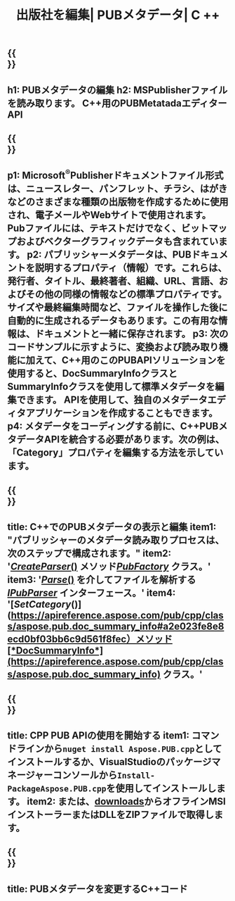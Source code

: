 ﻿---
translation: true
template: /_templates/metadata-cpp.md
title: 出版社を編集| PUBメタデータ| C ++
description: PUB C++APIソリューションを使用してパブリッシャーファイルのメタデータを読み取ります。オンプレミスのC++APIを使用すると、SummaryInfoプロパティとDocSummaryInfoプロパティにアクセスできます。
url: /cpp/metadata/pub/
metakeywords: パブメタデータの編集、パブファイルメタデータ、パブリッシャーメタデータエディター、パブファイルメタデータの読み取り、パブメタデータの読み取り
family: pub
platformtag: cpp
feature: metadata
aliases: / cpp / metadata /
---

{{<section banner>}}
---
h1: PUBメタデータの編集
h2: MSPublisherファイルを読み取ります。 C++用のPUBMetatadaエディターAPI
---

{{<section overview>}}
---
p1: Microsoft<sup>®</sup>Publisherドキュメントファイル形式は、ニュースレター、パンフレット、チラシ、はがきなどのさまざまな種類の出版物を作成するために使用され、電子メールやWebサイトで使用されます。 Pubファイルには、テキストだけでなく、ビットマップおよびベクターグラフィックデータも含まれています。
p2: パブリッシャーメタデータは、PUBドキュメントを説明するプロパティ（情報）です。これらは、発行者、タイトル、最終著者、組織、URL、言語、およびその他の同様の情報などの標準プロパティです。サイズや最終編集時間など、ファイルを操作した後に自動的に生成されるデータもあります。この有用な情報は、ドキュメントと一緒に保存されます。
p3: 次のコードサンプルに示すように、変換および読み取り機能に加えて、C++用のこのPUBAPIソリューションを使用すると、DocSummaryInfoクラスとSummaryInfoクラスを使用して標準メタデータを編集できます。 APIを使用して、独自のメタデータエディタアプリケーションを作成することもできます。
p4: メタデータをコーディングする前に、C++PUBメタデータAPIを統合する必要があります。次の例は、「Category」プロパティを編集する方法を示しています。
---

{{<section feature1>}}
---
title: C++でのPUBメタデータの表示と編集
item1: "パブリッシャーのメタデータ読み取りプロセスは、次のステップで構成されます。"
item2: '[*CreateParser*()](https://apireference.aspose.com/pub/cpp/class/aspose.pub.pub_factory#a88c04c4c35d45ee8febc7e1554d03c4b) メソッド[*PubFactory*](https://apireference.aspose.com/pub/cpp/class/aspose.pub.pub_factory) クラス。'
item3: '[*Parse*()](https://apireference.aspose.com/pub/cpp/class/aspose.pub.i_pub_parser#ae9fc7043f382a5b4a7b694f0fe477915) を介してファイルを解析する [*IPubParser*](https://apireference.aspose.com/pub/cpp/class/aspose.pub.i_pub_parser) インターフェース。'
item4: '[*SetCategory*()](https://apireference.aspose.com/pub/cpp/class/aspose.pub.doc_summary_info#a2e023fe8e8ecd0bf03bb6c9d561f8fec）メソッド[*DocSummaryInfo*](https://apireference.aspose.com/pub/cpp/class/aspose.pub.doc_summary_info) クラス。'
---

{{<section feature2>}}
---
title: CPP PUB APIの使用を開始する
item1: コマンドラインから```nuget install Aspose.PUB.cpp```としてインストールするか、VisualStudioのパッケージマネージャーコンソールから```Install-PackageAspose.PUB.cpp```を使用してインストールします。
item2: または、[downloads](https://downloads.aspose.com/pub/cpp)からオフラインMSIインストーラーまたはDLLをZIPファイルで取得します。
---

{{<section codeexample>}}
---
title: PUBメタデータを変更するC++コード
---
